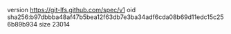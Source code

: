 version https://git-lfs.github.com/spec/v1
oid sha256:b97dbbba48af47b5bea12f63db7e3ba34adf6cda08b69d11edc15c256b89b934
size 23014
